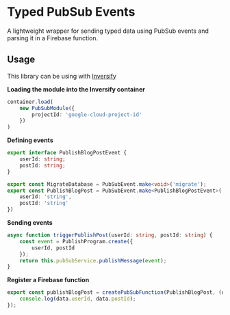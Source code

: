 # Typed PubSub Events

A lightweight wrapper for sending typed data using PubSub events
and parsing it in a Firebase function.

## Usage 
This library can be using with [Inversify](http://inversify.io/)

**Loading the module into the Inversify container**
```typescript
container.load(
    new PubSubModule({
        projectId: 'google-cloud-project-id'
    })
)
``` 

**Defining events**
```typescript
export interface PublishBlogPostEvent {
    userId: string;
    postId: string;
}

export const MigrateDatabase = PubSubEvent.make<void>('migrate');
export const PublishBlogPost = PubSubEvent.make<PublishBlogPostEvent>('publishBlogPost', {
    userId: 'string',
    postId: 'string'
})
```

**Sending events**
```typescript
async function triggerPublishPost(userId: string, postId: string) {
    const event = PublishProgram.create({
        userId, postId
    });
    return this.pubSubService.publishMessage(event);
}
```

**Register a Firebase function**
```typescript
export const publishBlogPost = createPubSubFunction(PublishBlogPost, (data) => {
	console.log(data.userId, data.postId);
});
```
